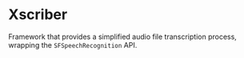 # Xscriber

Framework that provides a simplified audio file transcription process, wrapping the `SFSpeechRecognition` API.
